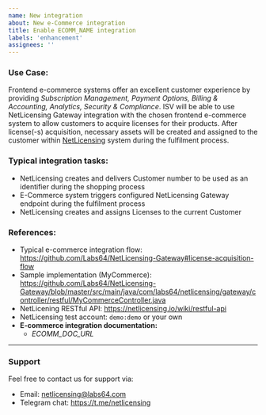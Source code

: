 ```yaml
---
name: New integration
about: New e-Commerce integration
title: Enable ECOMM_NAME integration
labels: 'enhancement'
assignees: ''
---
```


### Use Case:

Frontend e-commerce systems offer an excellent customer experience by providing _Subscription Management, Payment Options, Billing & Accounting, Analytics, Security & Compliance_.
ISV will be able to use NetLicensing Gateway integration with the chosen frontend e-commerce system to allow customers to acquire licenses for their products. After license(-s) acquisition, necessary assets will be created and assigned to the customer within [NetLicensing](https://netlicensing.io) system during the fulfilment process.

### Typical integration tasks:

- NetLicensing creates and delivers Customer number to be used as an identifier during the shopping process
- E-Commerce system triggers configured NetLicensing Gateway endpoint during the fulfilment process
- NetLicensing creates and assigns Licenses to the current Customer

### References:

- Typical e-commerce integration flow: https://github.com/Labs64/NetLicensing-Gateway#license-acquisition-flow
- Sample implementation (MyCommerce): https://github.com/Labs64/NetLicensing-Gateway/blob/master/src/main/java/com/labs64/netlicensing/gateway/controller/restful/MyCommerceController.java
- NetLicening RESTful API: https://netlicensing.io/wiki/restful-api
- NetLicensing test account: `demo:demo` or your own
- **E-commerce integration documentation:**
  - _ECOMM_DOC_URL_

---

### Support

Feel free to contact us for support via:
- Email: netlicensing@labs64.com
- Telegram chat: https://t.me/netlicensing
